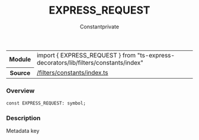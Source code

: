 
<header class="symbol-info-header"><h1 id="express_request">EXPRESS_REQUEST</h1><label class="symbol-info-type-label const">Constant</label><label class="api-type-label private" title="private">private</label></header>
<!-- summary -->
<section class="symbol-info"><table class="is-full-width"><tbody><tr><th>Module</th><td><div class="lang-typescript"><span class="token keyword">import</span> { EXPRESS_REQUEST }&nbsp;<span class="token keyword">from</span>&nbsp;<span class="token string">"ts-express-decorators/lib/filters/constants/index"</span></div></td></tr><tr><th>Source</th><td><a href="https://github.com/Romakita/ts-express-decorators/blob/v3.10.0/src//filters/constants/index.ts#L0-L0">/filters/constants/index.ts</a></td></tr></tbody></table></section>
<!-- overview -->


### Overview


<pre><code class="typescript-lang "><span class="token keyword">const</span> EXPRESS_REQUEST<span class="token punctuation">:</span> symbol<span class="token punctuation">;</span></code></pre>


<!-- Parameters -->

<!-- Description -->


### Description

Metadata key

<!-- Members -->

